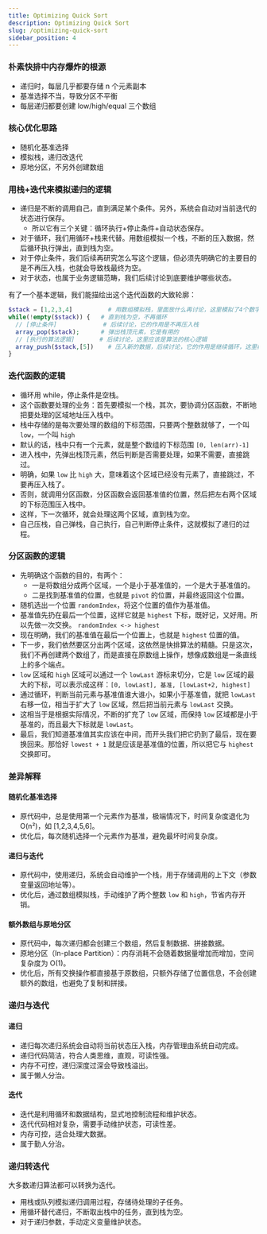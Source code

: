 ```yaml
---
title: Optimizing Quick Sort
description: Optimizing Quick Sort
slug: /optimizing-quick-sort
sidebar_position: 4
---
```


### 朴素快排中内存爆炸的根源

- 递归时，每层几乎都要存储 n 个元素副本
- 基准选择不当，导致分区不平衡
- 每层递归都要创建 low/high/equal 三个数组

### 核心优化思路

- 随机化基准选择
- 模拟栈，递归改迭代
- 原地分区，不另外创建数组

### 用栈+迭代来模拟递归的逻辑

- 递归是不断的调用自己，直到满足某个条件。另外，系统会自动对当前迭代的状态进行保存。
  - 所以它有三个关键：循环执行+停止条件+自动状态保存。
- 对于循环，我们用循环+栈来代替。用数组模拟一个栈，不断的压入数据，然后循环执行弹出，直到栈为空。
- 对于停止条件，我们后续再研究怎么写这个逻辑，但必须先明确它的主要目的是不再压入栈，也就会导致栈最终为空。
- 对于状态，也属于业务逻辑范畴，我们后续讨论到底要维护哪些状态。

有了一个基本逻辑，我们能描绘出这个迭代函数的大致轮廓：

```php
$stack = [1,2,3,4]          # 用数组模拟栈，里面放什么再讨论，这里模拟了4个数字
while(!empty($stack)) {   # 直到栈为空，不再循环
  // [停止条件]             # 后续讨论，它的作用是不再压入栈
  array_pop($stack);      # 弹出栈顶元素，它是有用的
  // [执行的算法逻辑]       # 后续讨论，这里应该是算法的核心逻辑
  array_push($stack,[5])    # 压入新的数据，后续讨论，它的作用是继续循环，这里模拟压入了数字5
}

```

### 迭代函数的逻辑

- 循环用 while，停止条件是空栈。
- 这个函数要处理的业务：首先要模拟一个栈，其次，要协调分区函数，不断地把要处理的区域地址压入栈中。
- 栈中存储的是每次要处理的数组的下标范围，只要两个整数就够了，一个叫 `low`，一个叫 `high`
- 默认的话，栈中只有一个元素，就是整个数组的下标范围 `[0, len(arr)-1]`
- 进入栈中，先弹出栈顶元素，然后判断是否需要处理，如果不需要，直接跳过。
- 明确，如果 `low` 比 `high` 大，意味着这个区域已经没有元素了，直接跳过，不要再压入栈了。
- 否则，就调用分区函数，分区函数会返回基准值的位置，然后把左右两个区域的下标范围压入栈中。
- 这样，下一次循环，就会处理这两个区域，直到栈为空。
- 自己压栈，自己弹栈，自己执行，自己判断停止条件，这就模拟了递归的过程。

### 分区函数的逻辑

- 先明确这个函数的目的，有两个：
  - 一是将数组分成两个区域，一个是小于基准值的，一个是大于基准值的。
  - 二是找到基准值的位置，也就是 `pivot` 的位置，并最终返回这个位置。
- 随机选出一个位置 `randomIndex`，将这个位置的值作为基准值。
- 基准值先扔在最后一个位置，这样它就是 `highest` 下标，既好记，又好用。所以先做一次交换。
  `randomIndex <-> highest`
- 现在明确，我们的基准值在最后一个位置上，也就是 `highest` 位置的值。
- 下一步，我们依然要区分出两个区域，这依然是快排算法的精髓。只是这次，我们不再创建两个数组了，而是直接在原数组上操作，想像成数组是一条直线上的多个端点。
- `low` 区域和 `high` 区域可以通过一个 `lowLast` 游标来切分，它是 `low` 区域的最大的下标，可以表示成这样：`[0, lowLast], 基准, [lowLast+2, highest]`
- 通过循环，判断当前元素与基准值谁大谁小，如果小于基准值，就把 `lowLast` 右移一位，相当于扩大了 `low` 区域，然后把当前元素与 `lowLast` 交换。
- 这相当于是根据实际情况，不断的扩充了 `low` 区域，而保持 `low` 区域都是小于基准的，而且最大下标就是 `lowLast`。
- 最后，我们知道基准值其实应该在中间，而开头我们把它扔到了最后，现在要换回来。那恰好 `lowest + 1` 就是应该是基准值的位置，所以把它与 `highest` 交换即可。

### 差异解释

#### 随机化基准选择

- 原代码中，总是使用第一个元素作为基准，极端情况下，时间复杂度退化为 O(n²)，如 [1,2,3,4,5,6]。
- 优化后，每次随机选择一个元素作为基准，避免最坏时间复杂度。

#### 递归与迭代

- 原代码中，使用递归，系统会自动维护一个栈，用于存储调用的上下文（参数变量返回地址等）。
- 优化后，通过数组模拟栈，手动维护了两个整数 `low` 和 `high`，节省内存开销。

#### 额外数组与原地分区

- 原代码中，每次递归都会创建三个数组，然后复制数据、拼接数据。
- 原地分区（In-place Partition）：内存消耗不会随着数据量增加而增加，空间复杂度为 O(1)。
- 优化后，所有交换操作都直接基于原数组，只额外存储了位置信息，不会创建额外的数组，也避免了复制和拼接。

### 递归与迭代

#### 递归

- 递归每次递归系统会自动将当前状态压入栈，内存管理由系统自动完成。
- 递归代码简洁，符合人类思维，直观，可读性强。
- 内存不可控，递归深度过深会导致栈溢出。
- 属于懒人分治。

#### 迭代

- 迭代是利用循环和数据结构，显式地控制流程和维护状态。
- 迭代代码相对复杂，需要手动维护状态，可读性差。
- 内存可控，适合处理大数据。
- 属于勤人分治。

### 递归转迭代

大多数递归算法都可以转换为迭代。

- 用栈或队列模拟递归调用过程，存储待处理的子任务。
- 用循环替代递归，不断取出栈中的任务，直到栈为空。
- 对于递归参数，手动定义变量维护状态。
